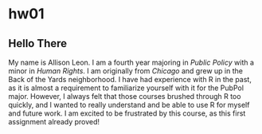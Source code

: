 # hw01

## Hello There

My name is Allison Leon. I am a fourth year majoring in *Public Policy* with a minor in _Human Rights_. I am originally from *Chicago* and grew up in the Back of the Yards neighborhood. I have had experience with R in the past, as it is almost a requirement to familiarize yourself with it for the PubPol major. However, I always felt that those courses brushed through R too quickly, and I wanted to really understand and be able to use R for myself and future work. I am excited to be frustrated by this course, as this first assignment already proved!